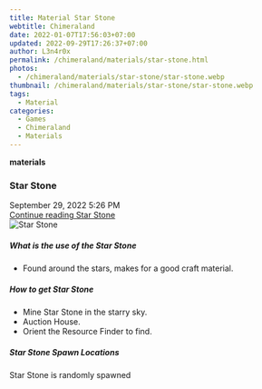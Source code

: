 ```yaml
---
title: Material Star Stone
webtitle: Chimeraland
date: 2022-01-07T17:56:03+07:00
updated: 2022-09-29T17:26:37+07:00
author: L3n4r0x
permalink: /chimeraland/materials/star-stone.html
photos:
  - /chimeraland/materials/star-stone/star-stone.webp
thumbnail: /chimeraland/materials/star-stone/star-stone.webp
tags:
  - Material
categories:
  - Games
  - Chimeraland
  - Materials
---
```


<section id="bootstrap-wrapper">
  <link
    rel="stylesheet"
    href="https://cdn.statically.io/gh/dimaslanjaka/Web-Manajemen/40ac3225/css/bootstrap-4.5-wrapper.css"
  />
  <div
    class="row g-0 border rounded overflow-hidden flex-md-row mb-4 shadow-sm position-relative"
  >
    <div class="col p-4 d-flex flex-column position-static">
      <strong class="d-inline-block mb-2 text-success">materials</strong>
      <h3 class="mb-0">Star Stone</h3>
      <div class="mb-1 text-muted">September 29, 2022 5:26 PM</div>
      <a
        href="/chimeraland/materials/star-stone.html"
        class="stretched-link d-none"
        >Continue reading Star Stone</a
      >
    </div>
    <div class="col-auto d-none d-lg-block">
      <img
        src="/chimeraland/materials/star-stone/star-stone.webp"
        alt="Star Stone"
      />
    </div>
  </div>
  <div class="row">
    <div class="col-lg-6 col-12 mb-2">
      <div class="card">
        <div class="card-body">
          <h5 class="card-title">What is the use of the Star Stone</h5>
          <div class="card-text">
            <ul>
              <li>Found around the stars, makes for a good craft material.</li>
            </ul>
          </div>
        </div>
      </div>
    </div>
    <div class="col-lg-6 col-12 mb-2">
      <div class="card">
        <div class="card-body">
          <h5 class="card-title">How to get Star Stone</h5>
          <div class="card-text">
            <ul>
              <li>Mine Star Stone in the starry sky.</li>
              <li>Auction House.</li>
              <li>Orient the Resource Finder to find.</li>
            </ul>
          </div>
        </div>
      </div>
    </div>
    <div class="col-12 mb-2">
      <h5>Star Stone Spawn Locations</h5>
      <p>Star Stone is randomly spawned</p>
    </div>
  </div>
</section>
